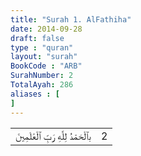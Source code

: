 ```yaml
---
title: "Surah 1. AlFathiha"
date: 2014-09-28
draft: false
type : "quran"
layout: "surah"
BookCode : "ARB"
SurahNumber: 2
TotalAyah: 286
aliases : [
]
---
```

<table>
<td>ب﻿ٱلْحَمْدُ لِلَّهِ رَبِّ ٱلْعَٰلَمِينَ
</td>
<td>2</td>
</tr>
</table>
